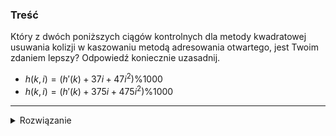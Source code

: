### Treść
Który z dwóch poniższych ciągów kontrolnych dla metody kwadratowej usuwania kolizji w kaszowaniu metodą adresowania otwartego, jest Twoim zdaniem lepszy? Odpowiedź koniecznie uzasadnij.
- $h(k,i) = (h'(k)+37i+47i^2)$%$1000$
- $h(k,i) = (h'(k)+375i+475i^2)$%$1000$
------
<details><summary>Rozwiązanie</summary>
<p>
